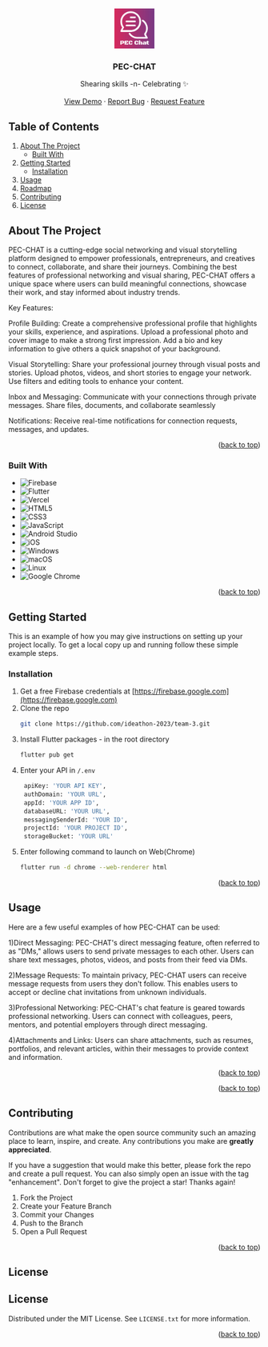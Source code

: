 <a name="readme-top"></a>

<!-- PROJECT LOGO -->
<br />
<div align="center">
  <a href="https://github.com/ideathon-2023/team-3">
    <img src="/logo.png" alt="Logo" height="80">
  </a>

  <h3 align="center">PEC-CHAT</h3>

  <p align="center">
    Shearing skills -n- Celebrating ✨
    <br />
    <br />
    <a href="https://drive.google.com/file/d/15npijRBBu_C_8RcDOkOm34US6frD4VZi/view?usp=share_link">View Demo</a>
    ·
    <a href="https://github.com/ideathon-2023/team-3/issues">Report Bug</a>
    ·
    <a href="https://github.com/ideathon-2023/team-3/issues">Request Feature</a>
  </p>
</div>



<!-- TABLE OF CONTENTS -->
  <h2>Table of Contents</h2>
  <ol>
    <li>
      <a href="#about-the-project">About The Project</a>
      <ul>
        <li><a href="#built-with">Built With</a></li>
      </ul>
    </li>
    <li>
      <a href="#getting-started">Getting Started</a>
      <ul>
        <li><a href="#installation">Installation</a></li>
      </ul>
    </li>
    <li><a href="#usage">Usage</a></li>
    <li><a href="#roadmap">Roadmap</a></li>
    <li><a href="#contributing">Contributing</a></li>
    <li><a href="#license">License</a></li>
  </ol>



<!-- ABOUT THE PROJECT -->
## About The Project

<!-- GIF -->
PEC-CHAT is a cutting-edge social networking and visual storytelling platform designed to empower professionals, entrepreneurs, and creatives to connect, collaborate, and share their journeys. Combining the best features of professional networking and visual sharing, PEC-CHAT offers a unique space where users can build meaningful connections, showcase their work, and stay informed about industry trends.


Key Features:

Profile Building:
Create a comprehensive professional profile that highlights your skills, experience, and aspirations.
Upload a professional photo and cover image to make a strong first impression.
Add a bio and key information to give others a quick snapshot of your background.

Visual Storytelling:
Share your professional journey through visual posts and stories.
Upload photos, videos, and short stories to engage your network.
Use filters and editing tools to enhance your content.

Inbox and Messaging:
Communicate with your connections through private messages.
Share files, documents, and collaborate seamlessly

Notifications:
Receive real-time notifications for connection requests, messages, and updates.

<p align="right">(<a href="#readme-top">back to top</a>)</p>



### Built With


* ![Firebase](https://img.shields.io/badge/Firebase-039BE5?style=for-the-badge&logo=Firebase&logoColor=white)
* ![Flutter](https://img.shields.io/badge/Flutter-%2302569B.svg?style=for-the-badge&logo=Flutter&logoColor=white)
* ![Vercel](https://img.shields.io/badge/vercel-%23000000.svg?style=for-the-badge&logo=vercel&logoColor=white)
* ![HTML5](https://img.shields.io/badge/html5-%23E34F26.svg?style=for-the-badge&logo=html5&logoColor=white)
* ![CSS3](https://img.shields.io/badge/css3-%231572B6.svg?style=for-the-badge&logo=css3&logoColor=white)
* ![JavaScript](https://img.shields.io/badge/javascript-%23323330.svg?style=for-the-badge&logo=javascript&logoColor=%23F7DF1E)
* ![Android Studio](https://img.shields.io/badge/Android%20Studio-3DDC84.svg?style=for-the-badge&logo=android-studio&logoColor=white)
* ![iOS](https://img.shields.io/badge/iOS-000000?style=for-the-badge&logo=ios&logoColor=white)
* ![Windows](https://img.shields.io/badge/Windows-0078D6?style=for-the-badge&logo=windows&logoColor=white)
* ![macOS](https://img.shields.io/badge/mac%20os-000000?style=for-the-badge&logo=macos&logoColor=F0F0F0)
* ![Linux](https://img.shields.io/badge/Linux-FCC624?style=for-the-badge&logo=linux&logoColor=black)
* ![Google Chrome](https://img.shields.io/badge/Google%20Chrome-4285F4?style=for-the-badge&logo=GoogleChrome&logoColor=white)


<p align="right">(<a href="#readme-top">back to top</a>)</p>



<!-- GETTING STARTED -->
## Getting Started

This is an example of how you may give instructions on setting up your project locally.
To get a local copy up and running follow these simple example steps.

### Installation


1. Get a free Firebase credentials at [https://firebase.google.com](https://firebase.google.com)
2. Clone the repo
   ```sh
   git clone https://github.com/ideathon-2023/team-3.git
   ```
3. Install Flutter packages - in the root directory
   ```sh
   flutter pub get
   ```
4. Enter your API in `/.env`
   ```bash
    apiKey: 'YOUR API KEY',
    authDomain: 'YOUR URL',
    appId: 'YOUR APP ID',
    databaseURL: 'YOUR URL',
    messagingSenderId: 'YOUR ID',
    projectId: 'YOUR PROJECT ID',
    storageBucket: 'YOUR URL'
   ```
5. Enter following command to launch on Web(Chrome)
    ```bash
    flutter run -d chrome --web-renderer html
    ```

<p align="right">(<a href="#readme-top">back to top</a>)</p>



<!-- USAGE EXAMPLES -->
## Usage

Here are a few useful examples of how PEC-CHAT can be used:

1)Direct Messaging: PEC-CHAT's direct messaging feature, often referred to as "DMs," allows users to send private messages to each other. Users can share text messages, photos, videos, and posts from their feed via DMs.

2)Message Requests: To maintain privacy, PEC-CHAT users can receive message requests from users they don't follow. This enables users to accept or decline chat invitations from unknown individuals.

3)Professional Networking: PEC-CHAT's chat feature is geared towards professional networking. Users can connect with colleagues, peers, mentors, and potential employers through direct messaging.

4)Attachments and Links: Users can share attachments, such as resumes, portfolios, and relevant articles, within their messages to provide context and information.

<p align="right">(<a href="#readme-top">back to top</a>)</p>

<p align="right">(<a href="#readme-top">back to top</a>)</p>

<!-- CONTRIBUTING -->
## Contributing

Contributions are what make the open source community such an amazing place to learn, inspire, and create. Any contributions you make are **greatly appreciated**.

If you have a suggestion that would make this better, please fork the repo and create a pull request. You can also simply open an issue with the tag "enhancement".
Don't forget to give the project a star! Thanks again!

1. Fork the Project
2. Create your Feature Branch 
3. Commit your Changes 
4. Push to the Branch 
5. Open a Pull Request

<p align="right">(<a href="#readme-top">back to top</a>)</p>



<!-- LICENSE -->
## License

<!-- LICENSE -->
## License

Distributed under the MIT License. See `LICENSE.txt` for more information.

<p align="right">(<a href="#readme-top">back to top</a>)</p>
